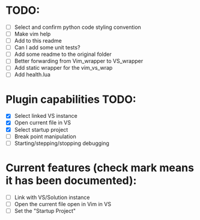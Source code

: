 # TODO:
- [ ] Select and confirm python code styling convention
- [ ] Make vim help
- [ ] Add to this readme
- [ ] Can I add some unit tests?
- [ ] Add some readme to the original folder
- [ ] Better forwarding from Vim_wrapper to VS_wrapper 
- [ ] Add static wrapper for the vim_vs_wrap
- [ ] Add health.lua

# Plugin capabilities TODO: 
- [x] Select linked VS instance
- [x] Open current file in VS
- [x] Select startup project
- [ ] Break point manipulation
- [ ] Starting/stepping/stopping debugging

# Current features (check mark means it has been documented):
- [ ] Link with VS/Solution instance
- [ ] Open the current file open in Vim in VS
- [ ] Set the "Startup Project"
